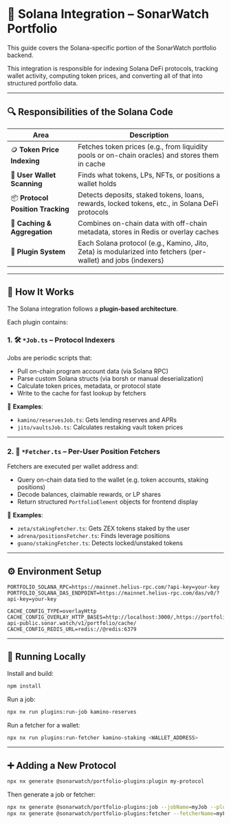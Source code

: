 # 🔗 Solana Integration – SonarWatch Portfolio

This guide covers the Solana-specific portion of the SonarWatch portfolio backend.

This integration is responsible for indexing Solana DeFi protocols, tracking wallet activity, computing token prices, and converting all of that into structured portfolio data.

---

## 🔍 Responsibilities of the Solana Code

| Area | Description |
|------|-------------|
| 🪙 **Token Price Indexing** | Fetches token prices (e.g., from liquidity pools or on-chain oracles) and stores them in cache |
| 👛 **User Wallet Scanning** | Finds what tokens, LPs, NFTs, or positions a wallet holds |
| 📦 **Protocol Position Tracking** | Detects deposits, staked tokens, loans, rewards, locked tokens, etc., in Solana DeFi protocols |
| 💾 **Caching & Aggregation** | Combines on-chain data with off-chain metadata, stores in Redis or overlay caches |
| 🌉 **Plugin System** | Each Solana protocol (e.g., Kamino, Jito, Zeta) is modularized into fetchers (per-wallet) and jobs (indexers) |

---

## 🧩 How It Works

The Solana integration follows a **plugin-based architecture**.

Each plugin contains:

### 1. 🛠 `*Job.ts` – Protocol Indexers

Jobs are periodic scripts that:

- Pull on-chain program account data (via Solana RPC)
- Parse custom Solana structs (via borsh or manual deserialization)
- Calculate token prices, metadata, or protocol state
- Write to the cache for fast lookup by fetchers

📍 **Examples**:
- `kamino/reservesJob.ts`: Gets lending reserves and APRs
- `jito/vaultsJob.ts`: Calculates restaking vault token prices

---

### 2. 👤 `*Fetcher.ts` – Per-User Position Fetchers

Fetchers are executed per wallet address and:

- Query on-chain data tied to the wallet (e.g. token accounts, staking positions)
- Decode balances, claimable rewards, or LP shares
- Return structured `PortfolioElement` objects for frontend display

📍 **Examples**:
- `zeta/stakingFetcher.ts`: Gets ZEX tokens staked by the user
- `adrena/positionsFetcher.ts`: Finds leverage positions
- `guano/stakingFetcher.ts`: Detects locked/unstaked tokens

---

## ⚙️ Environment Setup

```env
PORTFOLIO_SOLANA_RPC=https://mainnet.helius-rpc.com/?api-key=your-key
PORTFOLIO_SOLANA_DAS_ENDPOINT=https://mainnet.helius-rpc.com/das/v0/?api-key=your-key

CACHE_CONFIG_TYPE=overlayHttp
CACHE_CONFIG_OVERLAY_HTTP_BASES=http://localhost:3000/,https://portfolio-api-public.sonar.watch/v1/portfolio/cache/
CACHE_CONFIG_REDIS_URL=redis://@redis:6379
```

---

## 🚀 Running Locally

Install and build:

```bash
npm install
```

Run a job:

```bash
npx nx run plugins:run-job kamino-reserves
```

Run a fetcher for a wallet:
```bash
npx nx run plugins:run-fetcher kamino-staking <WALLET_ADDRESS>
```

---

## ➕ Adding a New Protocol

```bash
npx nx generate @sonarwatch/portfolio-plugins:plugin my-protocol
```

Then generate a job or fetcher:

```bash
npx nx generate @sonarwatch/portfolio-plugins:job --jobName=myJob --pluginId=my-protocol
npx nx generate @sonarwatch/portfolio-plugins:fetcher --fetcherName=myFetcher --pluginId=my-protocol
```

